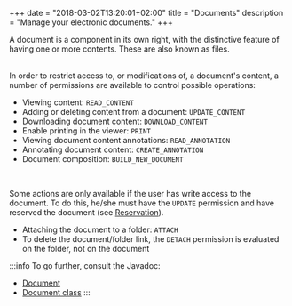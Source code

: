 +++
date = "2018-03-02T13:20:01+02:00"
title = "Documents"
description = "Manage your electronic documents."
+++

A document is a component in its own right, with the distinctive feature of having one or more contents. These are also known as files.


<br/>
In order to restrict access to, or modifications of, a document's content, a number of permissions are available to control possible operations: 

* Viewing content: `READ_CONTENT`
* Adding or deleting content from a document: `UPDATE_CONTENT`
* Downloading document content: `DOWNLOAD_CONTENT`
* Enable printing in the viewer: `PRINT`
* Viewing document content annotations: `READ_ANNOTATION`
* Annotating document content: `CREATE_ANNOTATION`
* Document composition: `BUILD_NEW_DOCUMENT`

<br/>

Some actions are only available if the user has write access to the document. To do this, he/she must have the `UPDATE` permission and have reserved the document (see [Reservation](broken-link.md)). 

* Attaching the document to a folder: `ATTACH`
* To delete the document/folder link, the `DETACH` permission is evaluated on the folder, not on the document

 

:::info
To go further, consult the Javadoc: 

* [Document](/javadocs/domain/com/flower/docs/domain/document/Document.html)
* [Document class](/javadocs/domain/com/flower/docs/domain/documentclass/DocumentClass.html)
:::